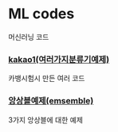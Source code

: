 # ML codes
머신러닝 코드

### [kakao1(여러가지분류기예제)](https://github.com/kim-taehee/Algorithm-code-in-Python/blob/master/machineLearning/kakao1.ipynb)
카뱅시험시 만든 여러 코드  

### [앙상블예제(emsemble)](https://github.com/kim-taehee/Advanced--code-in-Python/blob/master/machineLearning/ensemble.ipynb)  
3가지 앙상블에 대한 예제
